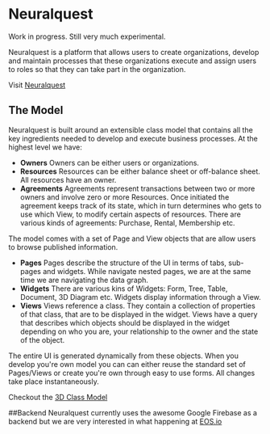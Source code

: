 # Neuralquest

Work in progress. Still very much experimental.

Neuralquest is a platform that allows users to create organizations, develop and 
maintain processes that these organizations execute and assign users to roles
so that they can take part in the organization.

Visit [Neuralquest](https://neuralquest-395e9.firebaseapp.com/#.575d4c3f2cf3d6dc3ed83146...575d4c3f2cf3d6dc3ed83148.575d4c3f2cf3d6dc3ed83147) 

## The Model

Neuralquest is built around an extensible class model that contains all the key ingredients 
needed to develop and execute business processes. At the highest level we have:

* **Owners** Owners can be either users or organizations.
* **Resources** Resources can be either balance sheet or off-balance sheet. 
All resources have an owner.
* **Agreements** Agreements represent transactions between two or more owners and involve zero or more Resources.
Once initiated the agreement keeps track of its state, which in turn
determines who gets to use which View, to modify certain aspects of resources.
There are various kinds of agreements: Purchase, Rental, Membership etc.


The model comes with a set of Page and View objects that are allow 
users to browse published information.

* **Pages** Pages describe the structure of the UI in terms of tabs, sub-pages and widgets.
While navigate nested pages, we are at the same time we are navigating the data graph.
* **Widgets** There are various kins of Widgets: Form, Tree, Table, Document, 3D Diagram etc.
 Widgets display information through a View. 
* **Views** Views reference a class. They contain a collection of properties of that class,
that are to be displayed in the widget.
Views have a query that describes which objects should be displayed in the widget
depending on who you are, your relationship to the owner and the state of the object. 

The entire UI is generated dynamically from these objects.
When you develop you're own model you can can either reuse the standard set of Pages/Views or create you're own
through easy to use forms. All changes take place instantaneously.
 

Checkout the [3D Class Model](https://neuralquest-395e9.firebaseapp.com/#.5834c2a4425310133a49f129...56f87bcc5dde184ccfb9fc70.575d4c3f2cf3d6dc3ed8314c.2..575d4c3f2cf3d6dc3ed83159)

##Backend
Neuralquest currently uses the awesome Google Firebase as a backend but we
are very interested in what happening at [EOS.io](https://eos.io) 